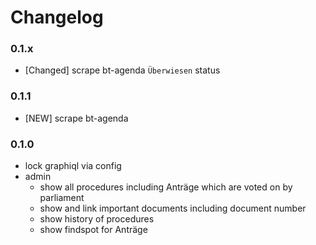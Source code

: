 # Changelog

### 0.1.x

- [Changed] scrape bt-agenda `Überwiesen` status

### 0.1.1

- [NEW] scrape bt-agenda

### 0.1.0

- lock graphiql via config
- admin
  - show all procedures including Anträge which are voted on by parliament
  - show and link important documents including document number
  - show history of procedures
  - show findspot for Anträge
